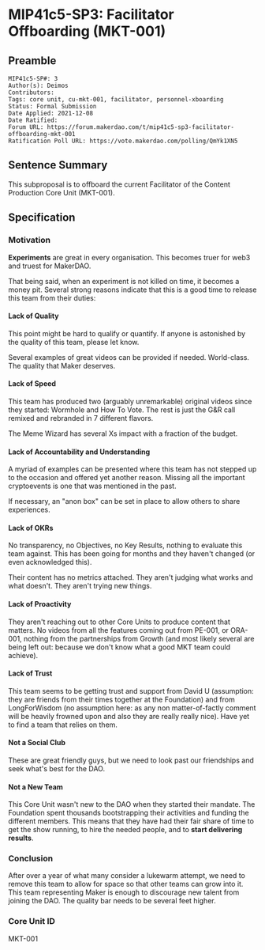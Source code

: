 # MIP41c5-SP3: Facilitator Offboarding (MKT-001)

## Preamble

```
MIP41c5-SP#: 3
Author(s): Deimos
Contributors:
Tags: core unit, cu-mkt-001, facilitator, personnel-xboarding
Status: Formal Submission
Date Applied: 2021-12-08
Date Ratified:
Forum URL: https://forum.makerdao.com/t/mip41c5-sp3-facilitator-offboarding-mkt-001
Ratification Poll URL: https://vote.makerdao.com/polling/QmYk1XN5
```

## Sentence Summary

This subproposal is to offboard the current Facilitator of the Content Production Core Unit (MKT-001).

## Specification

### Motivation

**Experiments** are great in every organisation. This becomes truer for web3 and truest for MakerDAO.

That being said, when an experiment is not killed on time, it becomes a money pit. Several strong reasons indicate that this is a good time to release this team from their duties:

#### Lack of Quality

This point might be hard to qualify or quantify. If anyone is astonished by the quality of this team, please let know.

Several examples of great videos can be provided if needed. World-class. The quality that Maker deserves. 

#### Lack of Speed

This team has produced two (arguably unremarkable) original videos since they started: Wormhole and How To Vote. 
The rest is just the G&R call remixed and rebranded in 7 different flavors.

The Meme Wizard has several Xs impact with a fraction of the budget.

#### Lack of Accountability and Understanding

A myriad of examples can be presented where this team has not stepped up to the occasion and offered yet another reason. Missing all the important cryptoevents is one that was mentioned in the past.

If necessary, an "anon box" can be set in place to allow others to share experiences.

#### Lack of OKRs

No transparency, no Objectives, no Key Results, nothing to evaluate this team against. This has been going for months and they haven't changed (or even acknowledged this).

Their content has no metrics attached. They aren't judging what works and what doesn't. They aren't trying new things.

#### Lack of Proactivity

They aren't reaching out to other Core Units to produce content that matters. No videos from all the features coming out from PE-001, or ORA-001, nothing from the partnerships from Growth (and most likely several are being left out: because we don't know what a good MKT team could achieve).

#### Lack of Trust

This team seems to be getting trust and support from David U (assumption: they are friends from their times together at the Foundation) and from LongForWisdom (no assumption here: as any non matter-of-factly comment will be heavily frowned upon and also they are really really nice). Have yet to find a team that relies on them.

#### Not a Social Club

These are great friendly guys, but we need to look past our friendships and seek what's best for the DAO.

#### Not a New Team

This Core Unit wasn't new to the DAO when they started their mandate. The Foundation spent thousands bootstrapping their activities and funding the different members. This means that they have had their fair share of time to get the show running, to hire the needed people, and to **start delivering results**.

### Conclusion

After over a year of what many consider a lukewarm attempt, we need to remove this team to allow for space so that other teams can grow into it. This team representing Maker is enough to discourage new talent from joining the DAO. The quality bar needs to be several feet higher.

### Core Unit ID

MKT-001